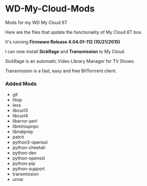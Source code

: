 # WD-My-Cloud-Mods
Mods for my WD My Cloud 6T

Here are the files that update the functionality of My Cloud 6T box. 

It's running <b>Firmware Release 4.04.01-112 (10/21/2015)</b>

I can now install <b>SickRage</b> and <b>Transmission</b> to My Cloud.

SickRage is an automatic Video Library Manager for TV Shows.

Transmission is a fast, easy and free BitTorrrent client.

### Added Mods 
* git
* htop
* less
* libcurl3
* libcurl4
* liberror-perl
* libminiupnpc
* libnatpmp
* patch
* python3-openssl
* python-cheetah
* python-dev
* python-openssl
* python-pip
* python-support
* transmission
* unrar
 



